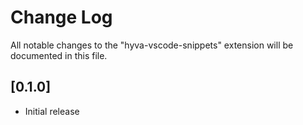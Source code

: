 # Change Log

All notable changes to the "hyva-vscode-snippets" extension will be documented in this file.

## [0.1.0]

- Initial release
